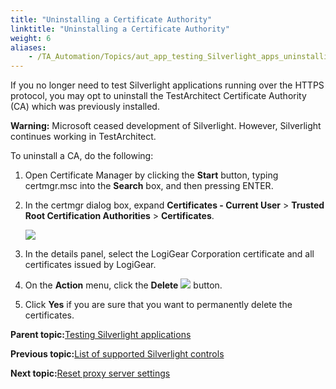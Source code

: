 ```yaml
--- 
title: "Uninstalling a Certificate Authority"
linktitle: "Uninstalling a Certificate Authority"
weight: 6
aliases: 
    - /TA_Automation/Topics/aut_app_testing_Silverlight_apps_uninstalling_CA.html
---
```


If you no longer need to test Silverlight applications running over the HTTPS protocol, you may opt to uninstall the TestArchitect Certificate Authority \(CA\) which was previously installed.

**Warning:** Microsoft ceased development of Silverlight. However, Silverlight continues working in TestArchitect.

To uninstall a CA, do the following:

1.  Open Certificate Manager by clicking the **Start** button, typing certmgr.msc into the **Search** box, and then pressing ENTER. ‌

2.  In the certmgr dialog box, expand **Certificates - Current User** \> **Trusted Root Certification Authorities** \> **Certificates**.

    ![](/images//Images/removing_CA.png)

3.  In the details panel, select the LogiGear Corporation certificate and all certificates issued by LogiGear.

4.  On the **Action** menu, click the **Delete** ![](/images//Images/removing_CA_button.png) button.

5.  Click **Yes** if you are sure that you want to permanently delete the certificates.


**Parent topic:**[Testing Silverlight applications](/TA_Automation/Topics/aut_app_testing_Silverlight_apps.html)

**Previous topic:**[List of supported Silverlight controls](/TA_Automation/Topics/aut_app_testing_Silverlight_apps_supported_controls.html)

**Next topic:**[Reset proxy server settings](/TA_Automation/Topics/aut_app_testing_Silverlight_reset_proxy_settings.html)


